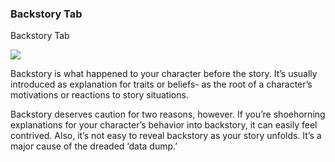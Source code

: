 ### Backstory Tab ###
Backstory Tab <br/>

![](Character-Backstory-Tab.png)

 Backstory is what happened to your character before the story. It’s usually introduced as explanation  for traits or beliefs- as the root of a character’s motivations or reactions to story situations. <br/>

Backstory deserves caution for two reasons, however. If you’re shoehorning explanations for your character’s behavior into backstory, it can easily feel contrived. Also, it’s not easy to reveal backstory as your story unfolds. It’s a major cause of the dreaded ‘data dump.’ <br/>
